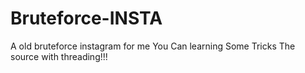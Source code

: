 # Bruteforce-INSTA
A old bruteforce instagram for me You Can learning Some Tricks The source  with threading!!!
